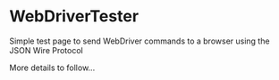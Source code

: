 # WebDriverTester
Simple test page to send WebDriver commands to a browser using the JSON Wire Protocol

More details to follow...
